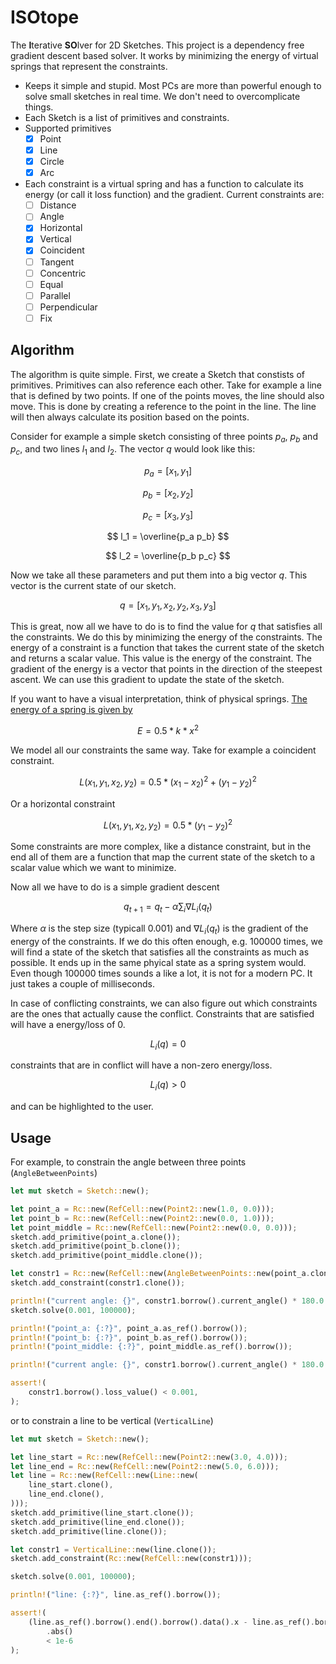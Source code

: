 # ISOtope

The **I**terative **SO**lver for 2D Sketches. This project is a dependency free gradient descent based solver. It works by minimizing the energy of virtual springs that represent the constraints.

- Keeps it simple and stupid. Most PCs are more than powerful enough to solve small sketches in real time. We don't need to overcomplicate things.
- Each Sketch is a list of primitives and constraints.
- Supported primitives
    - [x] Point
    - [x] Line
    - [x] Circle
    - [x] Arc
- Each constraint is a virtual spring and has a function to calculate its energy (or call it loss function) and the gradient. Current constraints are:
    - [ ] Distance
    - [ ] Angle
    - [x] Horizontal
    - [x] Vertical
    - [x] Coincident
    - [ ] Tangent
    - [ ] Concentric
    - [ ] Equal
    - [ ] Parallel
    - [ ] Perpendicular
    - [ ] Fix

## Algorithm

The algorithm is quite simple. First, we create a Sketch that constists of primitives. Primitives can also reference each other. Take for example a line that is defined by two points. If one of the points moves, the line should also move. This is done by creating a reference to the point in the line. The line will then always calculate its position based on the points.

Consider for example a simple sketch consisting of three points $p_a$, $p_b$ and $p_c$, and two lines $l_1$ and $l_2$. The vector $q$ would look like this:

$$
p_a = [x_1, y_1]
$$

$$
p_b = [x_2, y_2]
$$

$$
p_c = [x_3, y_3]
$$

$$
l_1 = \overline{p_a p_b}
$$

$$
l_2 = \overline{p_b p_c}
$$

Now we take all these parameters and put them into a big vector $q$. This vector is the current state of our sketch. 

$$
q = [x_1, y_1, x_2, y_2, x_3, y_3]
$$

This is great, now all we have to do is to find the value for $q$ that satisfies all the constraints. We do this by minimizing the energy of the constraints. The energy of a constraint is a function that takes the current state of the sketch and returns a scalar value. This value is the energy of the constraint. The gradient of the energy is a vector that points in the direction of the steepest ascent. We can use this gradient to update the state of the sketch. 

If you want to have a visual interpretation, think of physical springs. [The energy of a spring is given by](https://en.wikipedia.org/wiki/Hooke%27s_law#Spring_energy)

$$
E = 0.5 * k * x^2
$$

We model all our constraints the same way. Take for example a coincident constraint.

$$
L(x_1, y_1, x_2, y_2) = 0.5 * {(x_1 - x_2)^2 + (y_1 - y_2)^2}
$$

Or a horizontal constraint

$$
L(x_1, y_1, x_2, y_2) = 0.5 * (y_1 - y_2)^2
$$

Some constraints are more complex, like a distance constraint, but in the end all of them are a function that map the current state of the sketch to a scalar value which we want to minimize.

Now all we have to do is a simple gradient descent

$$
q_{t+1} = q_t - \alpha \sum_i \nabla L_i(q_t)
$$

Where $\alpha$ is the step size (typicall 0.001) and $\nabla L_i(q_t)$ is the gradient of the energy of the constraints. If we do this often enough, e.g. 100000 times, we will find a state of the sketch that satisfies all the constraints as much as possible. It ends up in the same phyical state as a spring system would. Even though 100000 times sounds a like a lot, it is not for a modern PC. It just takes a couple of milliseconds.

In case of conflicting constraints, we can also figure out which constraints are the ones that actually cause the conflict. Constraints that are satisfied will have a energy/loss of 0.

$$
L_i(q) = 0
$$

constraints that are in conflict will have a non-zero energy/loss.

$$
L_i(q) > 0
$$

and can be highlighted to the user.

## Usage

For example, to constrain the angle between three points (`AngleBetweenPoints`)

```rust
let mut sketch = Sketch::new();

let point_a = Rc::new(RefCell::new(Point2::new(1.0, 0.0)));
let point_b = Rc::new(RefCell::new(Point2::new(0.0, 1.0)));
let point_middle = Rc::new(RefCell::new(Point2::new(0.0, 0.0)));
sketch.add_primitive(point_a.clone());
sketch.add_primitive(point_b.clone());
sketch.add_primitive(point_middle.clone());

let constr1 = Rc::new(RefCell::new(AngleBetweenPoints::new(point_a.clone(), point_b.clone(), point_middle.clone(), std::f64::consts::PI / 4.0)));
sketch.add_constraint(constr1.clone());

println!("current angle: {}", constr1.borrow().current_angle() * 180.0 / std::f64::consts::PI);
sketch.solve(0.001, 100000);

println!("point_a: {:?}", point_a.as_ref().borrow());
println!("point_b: {:?}", point_b.as_ref().borrow());
println!("point_middle: {:?}", point_middle.as_ref().borrow());

println!("current angle: {}", constr1.borrow().current_angle() * 180.0 / std::f64::consts::PI);

assert!(
    constr1.borrow().loss_value() < 0.001,
);

```

or to constrain a line to be vertical (`VerticalLine`)

```rust
let mut sketch = Sketch::new();

let line_start = Rc::new(RefCell::new(Point2::new(3.0, 4.0)));
let line_end = Rc::new(RefCell::new(Point2::new(5.0, 6.0)));
let line = Rc::new(RefCell::new(Line::new(
    line_start.clone(),
    line_end.clone(),
)));
sketch.add_primitive(line_start.clone());
sketch.add_primitive(line_end.clone());
sketch.add_primitive(line.clone());

let constr1 = VerticalLine::new(line.clone());
sketch.add_constraint(Rc::new(RefCell::new(constr1)));

sketch.solve(0.001, 100000);

println!("line: {:?}", line.as_ref().borrow());

assert!(
    (line.as_ref().borrow().end().borrow().data().x - line.as_ref().borrow().start().borrow().data().x)
        .abs()
        < 1e-6
);

```
